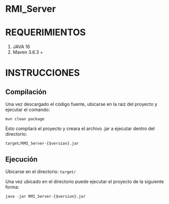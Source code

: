 # RMI_Server
# REQUERIMIENTOS

1. JAVA 16
2. Maven 3.6.3 +

# INSTRUCCIONES

## Compilación
Una vez descargado el código fuente, ubicarse en la raiz del proyecto y ejecutar el comando:

    mvn clean package

Esto compilará el proyecto y creara el archivo .jar a ejecutar dentro del directorio:

`target/RMI_Server-{$version}.jar`

## Ejecución
Ubicarse en el directorio: `target/`

Una vez ubicado en el directorio puede ejecutar el proyecto de la siguiente forma:

    java -jar RMI_Server-{$version}.jar
